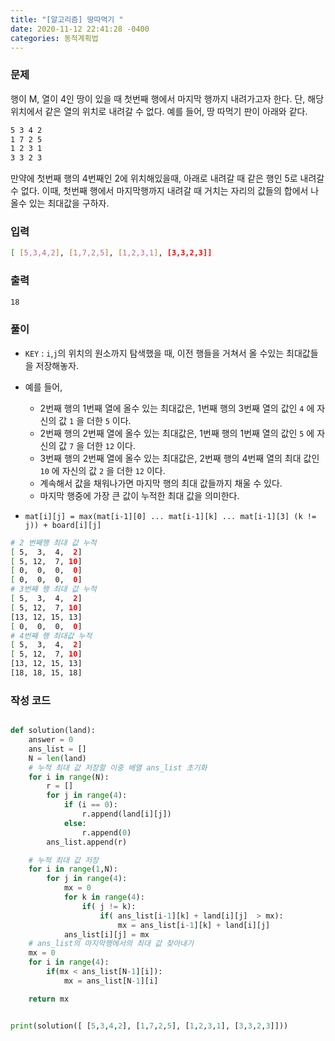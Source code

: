 ```yaml
---
title: "[알고리즘] 땅따먹기 "
date: 2020-11-12 22:41:28 -0400
categories: 동적계획법
---
```


### 문제

행이 M, 열이 4인 땅이 있을 때 첫번째 행에서 마지막 행까지 내려가고자 한다. 단, 해당 위치에서 같은 열의 위치로 내려갈 수 없다.
예를 들어, 땅 따먹기 판이 아래와 같다.

```bash
5 3 4 2
1 7 2 5
1 2 3 1
3 3 2 3
```

만약에 첫번째 행의 4번째인 2에 위치해있을때, 아래로 내려갈 때 같은 행인 5로 내려갈 수 없다. 이때, 첫번째 행에서 마지막행까지 내려갈 때 거치는 자리의 값들의 합에서 나올수 있는 최대값을 구하자.


### 입력

```bash
[ [5,3,4,2], [1,7,2,5], [1,2,3,1], [3,3,2,3]]
```

### 출력

```bash
18
```

### 풀이

- ``KEY`` : ``i``,``j``의 위치의 원소까지 탐색했을 때, 이전 행들을 거쳐서 올 수있는 최대값들을 저장해놓자.
- 예를 들어, 
    - 2번째 행의 1번째 열에 올수 있는 최대값은, 1번째 행의 3번째 열의 값인 ``4`` 에 자신의 값 ``1`` 을 더한 ``5`` 이다. 
    - 2번째 행의 2번째 열에 올수 있는 최대값은, 1번째 행의 1번째 열의 값인 ``5`` 에 자신의 값 ``7`` 을 더한 ``12`` 이다.
    - 3번째 행의 2번째 열에 올수 있는 최대값은, 2번째 행의 4번째 열의 최대 값인 ``10`` 에 자신의 값 ``2`` 을 더한 ``12`` 이다.
    - 계속해서 값을 채워나가면 마지막 행의 최대 값들까지 채울 수 있다.
    - 마지막 행중에 가장 큰 값이 누적한 최대 값을 의미한다.

- ```mat[i][j] = max(mat[i-1][0] ... mat[i-1][k] ... mat[i-1][3] (k != j)) + board[i][j]```

```bash
# 2 번째행 최대 값 누적
[ 5,  3,  4,  2]
[ 5, 12,  7, 10]
[ 0,  0,  0,  0]
[ 0,  0,  0,  0]
# 3번째 행 최대 값 누적
[ 5,  3,  4,  2]
[ 5, 12,  7, 10]
[13, 12, 15, 13]
[ 0,  0,  0,  0]
# 4번째 행 최대값 누적
[ 5,  3,  4,  2]
[ 5, 12,  7, 10]
[13, 12, 15, 13]
[18, 18, 15, 18]
```

### 작성 코드

```py

def solution(land):
    answer = 0
    ans_list = []
    N = len(land)
    # 누적 최대 값 저장할 이중 배열 ans_list 초기화
    for i in range(N):
        r = []
        for j in range(4):
            if (i == 0):
                r.append(land[i][j])
            else:
                r.append(0)
        ans_list.append(r)

    # 누적 최대 값 저장
    for i in range(1,N):
        for j in range(4):
            mx = 0
            for k in range(4):
                if( j != k):
                    if( ans_list[i-1][k] + land[i][j]  > mx):
                        mx = ans_list[i-1][k] + land[i][j] 
            ans_list[i][j] = mx
    # ans_list의 마지막행에서의 최대 값 찾아내기
    mx = 0
    for i in range(4):
        if(mx < ans_list[N-1][i]):
            mx = ans_list[N-1][i]

    return mx


print(solution([ [5,3,4,2], [1,7,2,5], [1,2,3,1], [3,3,2,3]]))

```